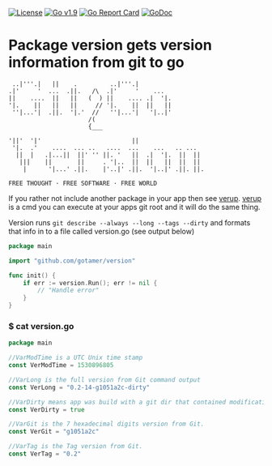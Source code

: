[![License](https://img.shields.io/badge/license-MIT-blue.svg)](https://opensource.org/licenses/MIT)
[![Go v1.9](https://img.shields.io/badge/Go-v1.9-green.svg)](http://golang.org)
[![Go Report Card](https://goreportcard.com/badge/bitbucket.org/gotamer/version)](https://goreportcard.com/report/github.com/gotamer/version)
[![GoDoc](https://godoc.org/github.com/gotamer/version?status.svg)](https://godoc.org/github.com/gotamer/version)


# Package version gets version information from git to go

```
 ..|'''.|   ||    .         ..|'''.|
.|'     '  ...  .||.   /\  .|'     '    ...
||    ....  ||   ||   (  ) ||    .... .|  '|.
'|.    ||   ||   ||     // '|.    ||  ||   ||
 ''|...'|  .||.  '|.'  //   ''|...'|   '|..|'
                      /(
                      {___

'||'  '|'                         ||
 '|.  .'    ....  ... ..   ....  ...    ...   .. ...
  ||  |   .|...||  ||' '' ||. '   ||  .|  '|.  ||  ||
   |||    ||       ||     . '|..  ||  ||   ||  ||  ||
    |      '|...' .||.    |'..|' .||.  '|..|' .||. ||.

FREE THOUGHT · FREE SOFTWARE · FREE WORLD
```

If you rather not include another package in your app then see [verup](https://github.com/gotamer/version/tree/master/verup).
[verup](https://github.com/gotamer/version/tree/master/verup) is a cmd you can execute at your apps git root and it will do the same thing.


Version runs `git describe --always --long --tags --dirty` and formats that info
in to a file called version.go (see output below)

```go
package main

import "github.com/gotamer/version"

func init() {
	if err := version.Run(); err != nil {
		// "Handle error"
	}
}
```

### $ cat version.go
```go
package main

//VarModTime is a UTC Unix time stamp
const VerModTime = 1530896805

//VarLong is the full version from Git command output
const VerLong = "0.2-14-g1051a2c-dirty"

//VarDirty means app was build with a git dir that contained modifications which had not been committed.
const VerDirty = true

//VarGit is the 7 hexadecimal digits version from Git.
const VerGit = "g1051a2c"

//VarTag is the Tag version from Git.
const VerTag = "0.2"

```
